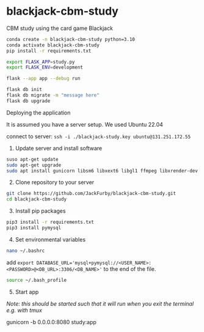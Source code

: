 # blackjack-cbm-study
CBM study using the card game Blackjack


```sh
conda create -n blackjack-cbm-study python=3.10
conda activate blackjack-cbm-study
pip install -r requirements.txt
```


```sh
export FLASK_APP=study.py
export FLASK_ENV=development
```


```sh
flask --app app --debug run
```


```sh
flask db init
flask db migrate -m "message here"
flask db upgrade
```


Deploying the application

It is assumed you have a server setup. We used Ubuntu 22.04

connect to server: `ssh -i ./blackjack-study.key ubuntu@131.251.172.55`

1. Update server and install software

  ```sh
  suso apt-get update
  sudo apt-get upgrade
  sudo apt install gunicorn libsm6 libxext6 libgl1 ffmpeg libxrender-dev python3-pymysql python3-pip
  ```

2. Clone repository to your server

  ```sh
  git clone https://github.com/JackFurby/blackjack-cbm-study.git
  cd blackjack-cbm-study
  ```

3. Install pip packages

  ```sh
  pip3 install -r requirements.txt
  pip3 install pymysql
  ```
4. Set environmental variables

  ```sh
  nano ~/.bashrc
  ```

  add `export DATABASE_URL='mysql+pymysql://<USER_NAME>:<PASSWORD>@<DB_URL>:3306/<DB_NAME>'` to the end of the file.

  ```sh
  source ~/.bash_profile
  ```

5. Start app

  *Note: this should be started such that it will run when you exit the terminal e.g. with tmux*

  gunicorn -b 0.0.0.0:8080 study:app
